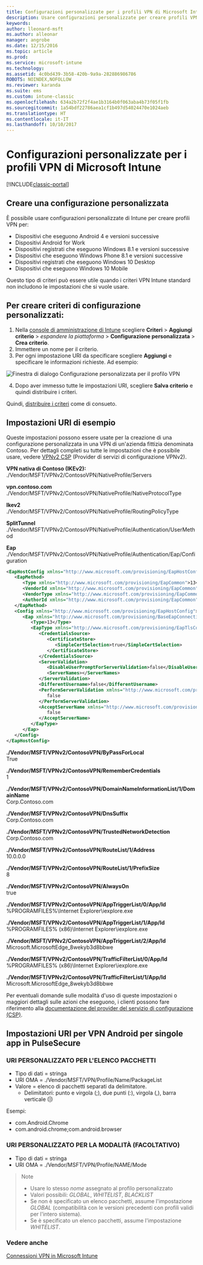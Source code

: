 ```yaml
---
title: Configurazioni personalizzate per i profili VPN di Microsoft Intune
description: Usare configurazioni personalizzate per creare profili VPN in Intune.
keywords: 
author: lleonard-msft
ms.author: alleonar
manager: angrobe
ms.date: 12/15/2016
ms.topic: article
ms.prod: 
ms.service: microsoft-intune
ms.technology: 
ms.assetid: 4c0bd439-3b58-420b-9a9a-282886986786
ROBOTS: NOINDEX,NOFOLLOW
ms.reviewer: karanda
ms.suite: ems
ms.custom: intune-classic
ms.openlocfilehash: 634a2b72f2f4ae1b3164b0f063aba4b73f05f1fb
ms.sourcegitcommit: 1a54bdf22786aea1cf1b497d54024470e1024aeb
ms.translationtype: HT
ms.contentlocale: it-IT
ms.lasthandoff: 10/10/2017
---
```

# <a name="custom-configurations-for-microsoft-intune-vpn-profiles"></a>Configurazioni personalizzate per i profili VPN di Microsoft Intune

[!INCLUDE[classic-portal](../includes/classic-portal.md)]

## <a name="create-a-custom-configuration"></a>Creare una configurazione personalizzata
È possibile usare configurazioni personalizzate di Intune per creare profili VPN per:

* Dispositivi che eseguono Android 4 e versioni successive
* Dispositivi Android for Work
* Dispositivi registrati che eseguono Windows 8.1 e versioni successive
* Dispositivi che eseguono Windows Phone 8.1 e versioni successive
* Dispositivi registrati che eseguono Windows 10 Desktop
* Dispositivi che eseguono Windows 10 Mobile

Questo tipo di criteri può essere utile quando i criteri VPN Intune standard non includono le impostazioni che si vuole usare.

## <a name="to-create-a-custom-configuration-policy"></a>Per creare criteri di configurazione personalizzati:

   1. Nella [console di amministrazione di Intune](https://manage.microsoft.com) scegliere **Criteri** > **Aggiungi criterio** > *espandere la piattaforma* > **Configurazione personalizzata** > **Crea criterio**.
   2. Immettere un nome per il criterio.
   3. Per ogni impostazione URI da specificare scegliere **Aggiungi** e specificare le informazioni richieste. Ad esempio:

   ![Finestra di dialogo Configurazione personalizzata per il profilo VPN](./media/Intune_Add_VPN_URI.png)

   4.  Dopo aver immesso tutte le impostazioni URI, scegliere **Salva criterio** e quindi distribuire i criteri.

Quindi, [distribuire i criteri](/intune-classic/deploy-use/manage-settings-and-features-on-your-devices-with-microsoft-intune-policies#deploy-a-configuration-policy) come di consueto.

## <a name="example-uri-settings"></a>Impostazioni URI di esempio

Queste impostazioni possono essere usate per la creazione di una configurazione personalizzata in una VPN di un'azienda fittizia denominata Contoso.
Per dettagli completi su tutte le impostazioni che è possibile usare, vedere [VPNv2 CSP](https://msdn.microsoft.com/library/windows/hardware/dn914776.aspx) (Provider di servizi di configurazione VPNv2).

**VPN nativa di Contoso (IKEv2):**<br />
./Vendor/MSFT/VPNv2/ContosoVPN/NativeProfile/Servers

**vpn.contoso.com**<br />
./Vendor/MSFT/VPNv2/ContosoVPN/NativeProfile/NativeProtocolType

**Ikev2<br />** ./Vendor/MSFT/VPNv2/ContosoVPN/NativeProfile/RoutingPolicyType

**SplitTunnel**<br />
./Vendor/MSFT/VPNv2/ContosoVPN/NativeProfile/Authentication/UserMethod

**Eap**<br />
./Vendor/MSFT/VPNv2/ContosoVPN/NativeProfile/Authentication/Eap/Configuration
``` xml
<EapHostConfig xmlns="http://www.microsoft.com/provisioning/EapHostConfig">
   <EapMethod>
      <Type xmlns="http://www.microsoft.com/provisioning/EapCommon">13</Type>
      <VendorId xmlns="http://www.microsoft.com/provisioning/EapCommon">0</VendorId>
      <VendorType xmlns="http://www.microsoft.com/provisioning/EapCommon">0</VendorType>
      <AuthorId xmlns="http://www.microsoft.com/provisioning/EapCommon">0</AuthorId>
   </EapMethod>
   <Config xmlns="http://www.microsoft.com/provisioning/EapHostConfig">
      <Eap xmlns="http://www.microsoft.com/provisioning/BaseEapConnectionPropertiesV1">
         <Type>13</Type>
         <EapType xmlns="http://www.microsoft.com/provisioning/EapTlsConnectionPropertiesV1">
            <CredentialsSource>
               <CertificateStore>
                  <SimpleCertSelection>true</SimpleCertSelection>
               </CertificateStore>
            </CredentialsSource>
            <ServerValidation>
               <DisableUserPromptForServerValidation>false</DisableUserPromptForServerValidation>
               <ServerNames></ServerNames>
            </ServerValidation>
            <DifferentUsername>false</DifferentUsername>
            <PerformServerValidation xmlns="http://www.microsoft.com/provisioning/EapTlsConnectionPropertiesV2">
               false
            </PerformServerValidation>
            <AcceptServerName xmlns="http://www.microsoft.com/provisioning/EapTlsConnectionPropertiesV2">
               false
            </AcceptServerName>
         </EapType>
      </Eap>
   </Config>
</EapHostConfig>
```
**./Vendor/MSFT/VPNv2/ContosoVPN/ByPassForLocal**<br />
True

**./Vendor/MSFT/VPNv2/ContosoVPN/RememberCredentials**<br />
1

**./Vendor/MSFT/VPNv2/ContosoVPN/DomainNameInformationList/1/DomainName**<br />
Corp.Contoso.com

**./Vendor/MSFT/VPNv2/ContosoVPN/DnsSuffix**<br />
Corp.Contoso.com

**./Vendor/MSFT/VPNv2/ContosoVPN/TrustedNetworkDetection**<br />
Corp.Contoso.com

**./Vendor/MSFT/VPNv2/ContosoVPN/RouteList/1/Address**<br />
10.0.0.0

**./Vendor/MSFT/VPNv2/ContosoVPN/RouteList/1/PrefixSize**<br />
8

**./Vendor/MSFT/VPNv2/ContosoVPN/AlwaysOn**<br />
true

**./Vendor/MSFT/VPNv2/ContosoVPN/AppTriggerList/0/App/Id**<br />
%PROGRAMFILES%\Internet Explorer\iexplore.exe

**./Vendor/MSFT/VPNv2/ContosoVPN/AppTriggerList/1/App/Id**<br />
%PROGRAMFILES% (x86)\Internet Explorer\iexplore.exe

**./Vendor/MSFT/VPNv2/ContosoVPN/AppTriggerList/2/App/Id**<br />
Microsoft.MicrosoftEdge_8wekyb3d8bbwe

**./Vendor/MSFT/VPNv2/ContosoVPN/TrafficFilterList/0/App/Id**<br />
%PROGRAMFILES% (x86)\Internet Explorer\iexplore.exe

**./Vendor/MSFT/VPNv2/ContosoVPN/TrafficFilterList/1/App/Id**<br />
Microsoft.MicrosoftEdge_8wekyb3d8bbwe

Per eventuali domande sulle modalità d'uso di queste impostazioni o maggiori dettagli sulle azioni che eseguono, i clienti possono fare riferimento alla [documentazione del provider del servizio di configurazione (CSP)](https://msdn.microsoft.com/library/windows/hardware/dn914776(v=vs.85).aspx).

## <a name="uri-settings-for-android-per-app-vpn-on-pulsesecure"></a>Impostazioni URI per VPN Android per singole app in PulseSecure
### <a name="custom-uri-for-package-list"></a>URI PERSONALIZZATO PER L'ELENCO PACCHETTI
-  Tipo di dati = stringa
-  URI OMA = ./Vendor/MSFT/VPN/Profile/Name/PackageList
-  Valore = elenco di pacchetti separati da delimitatore.
   - Delimitatori: punto e virgola (;), due punti (:), virgola (,), barra verticale (|)

Esempi:
- com.Android.Chrome
- com.android.chrome;com.android.browser

### <a name="custom-uri-for-mode-optional"></a>URI PERSONALIZZATO PER LA MODALITÀ (FACOLTATIVO)
- Tipo di dati = stringa
- URI OMA = ./Vendor/MSFT/VPN/Profile/NAME/Mode

> Note
> - Usare lo stesso *nome* assegnato al profilo personalizzato
> - Valori possibili: *GLOBAL*, *WHITELIST*, *BLACKLIST*
> - Se non è specificato un elenco pacchetti, assume l'impostazione *GLOBAL* (compatibilità con le versioni precedenti con profili validi per l'intero sistema).
> - Se è specificato un elenco pacchetti, assume l'impostazione *WHITELIST*.


### <a name="see-also"></a>Vedere anche
[Connessioni VPN in Microsoft Intune](vpn-connections-in-microsoft-intune.md)
